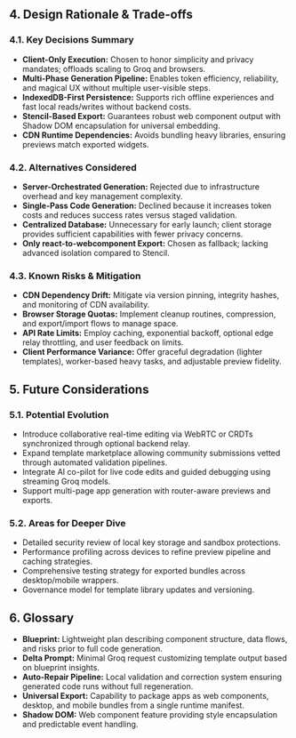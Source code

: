 <!-- anchor: design-rationale -->
## 4. Design Rationale & Trade-offs

<!-- anchor: key-decisions -->
### 4.1. Key Decisions Summary
- **Client-Only Execution:** Chosen to honor simplicity and privacy mandates; offloads scaling to Groq and browsers.
- **Multi-Phase Generation Pipeline:** Enables token efficiency, reliability, and magical UX without multiple user-visible steps.
- **IndexedDB-First Persistence:** Supports rich offline experiences and fast local reads/writes without backend costs.
- **Stencil-Based Export:** Guarantees robust web component output with Shadow DOM encapsulation for universal embedding.
- **CDN Runtime Dependencies:** Avoids bundling heavy libraries, ensuring previews match exported widgets.

<!-- anchor: alternatives-considered -->
### 4.2. Alternatives Considered
- **Server-Orchestrated Generation:** Rejected due to infrastructure overhead and key management complexity.
- **Single-Pass Code Generation:** Declined because it increases token costs and reduces success rates versus staged validation.
- **Centralized Database:** Unnecessary for early launch; client storage provides sufficient capabilities with fewer privacy concerns.
- **Only react-to-webcomponent Export:** Chosen as fallback; lacking advanced isolation compared to Stencil.

<!-- anchor: known-risks -->
### 4.3. Known Risks & Mitigation
- **CDN Dependency Drift:** Mitigate via version pinning, integrity hashes, and monitoring of CDN availability.
- **Browser Storage Quotas:** Implement cleanup routines, compression, and export/import flows to manage space.
- **API Rate Limits:** Employ caching, exponential backoff, optional edge relay throttling, and user feedback on limits.
- **Client Performance Variance:** Offer graceful degradation (lighter templates), worker-based heavy tasks, and adjustable preview fidelity.

<!-- anchor: future-considerations -->
## 5. Future Considerations

<!-- anchor: potential-evolution -->
### 5.1. Potential Evolution
- Introduce collaborative real-time editing via WebRTC or CRDTs synchronized through optional backend relay.
- Expand template marketplace allowing community submissions vetted through automated validation pipelines.
- Integrate AI co-pilot for live code edits and guided debugging using streaming Groq models.
- Support multi-page app generation with router-aware previews and exports.

<!-- anchor: areas-for-deeper-dive -->
### 5.2. Areas for Deeper Dive
- Detailed security review of local key storage and sandbox protections.
- Performance profiling across devices to refine preview pipeline and caching strategies.
- Comprehensive testing strategy for exported bundles across desktop/mobile wrappers.
- Governance model for template library updates and versioning.

<!-- anchor: glossary -->
## 6. Glossary
- **Blueprint:** Lightweight plan describing component structure, data flows, and risks prior to full code generation.
- **Delta Prompt:** Minimal Groq request customizing template output based on blueprint insights.
- **Auto-Repair Pipeline:** Local validation and correction system ensuring generated code runs without full regeneration.
- **Universal Export:** Capability to package apps as web components, desktop, and mobile bundles from a single runtime manifest.
- **Shadow DOM:** Web component feature providing style encapsulation and predictable event handling.
